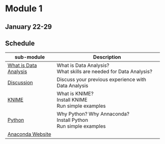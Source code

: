 # Module 1

## January 22-29

## Schedule
| sub-module|Description|
|---|---|
|[What is Data Analysis](https://bnorthan.github.io/inf-428-data-analytics-online/Module1/WhatIsDataAnalysis) | What is Data Analysis?<br>What skills are needed for Data Analysis? |
|[Discussion](https://bnorthan.github.io/inf-428-data-analytics-online/Module1/Discussion) | Discuss your previous experience with Data Analysis |
|[KNIME](https://bnorthan.github.io/inf-428-data-analytics-online/Module1/KNIME) | What is KNIME?<br> Install KNIME<br> Run simple examples | 
|[Python](https://bnorthan.github.io/inf-428-data-analytics-online/Module1/Python) | Why Python? Why Annaconda? <br>Install Python<br> Run simple examples | 
[Anaconda Website](https://www.anaconda.com/)|
